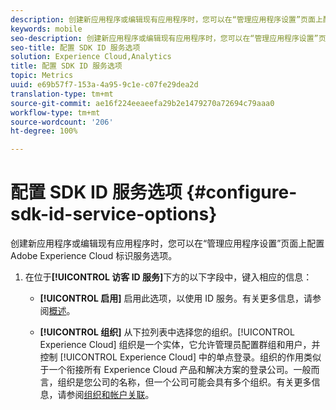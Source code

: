 ```yaml
---
description: 创建新应用程序或编辑现有应用程序时，您可以在“管理应用程序设置”页面上配置 Adobe Experience Platform 标识服务选项。
keywords: mobile
seo-description: 创建新应用程序或编辑现有应用程序时，您可以在“管理应用程序设置”页面上配置 Adobe Experience Platform 标识服务选项。
seo-title: 配置 SDK ID 服务选项
solution: Experience Cloud,Analytics
title: 配置 SDK ID 服务选项
topic: Metrics
uuid: e69b57f7-153a-4a95-9c1e-c07fe29dea2d
translation-type: tm+mt
source-git-commit: ae16f224eeaeefa29b2e1479270a72694c79aaa0
workflow-type: tm+mt
source-wordcount: '206'
ht-degree: 100%

---
```



# 配置 SDK ID 服务选项 {#configure-sdk-id-service-options}

创建新应用程序或编辑现有应用程序时，您可以在“管理应用程序设置”页面上配置 Adobe Experience Cloud 标识服务选项。

1. 在位于&#x200B;**[!UICONTROL 访客 ID 服务]**&#x200B;下方的以下字段中，键入相应的信息：

   * **[!UICONTROL 启用]**
启用此选项，以使用 ID 服务。有关更多信息，请参阅[概述](https://docs.adobe.com/content/help/zh-Hans/id-service/using/intro/overview.html)。

   * **[!UICONTROL 组织]**
从下拉列表中选择您的组织。[!UICONTROL Experience Cloud] 组织是一个实体，它允许管理员配置群组和用户，并控制 [!UICONTROL Experience Cloud] 中的单点登录。组织的作用类似于一个衔接所有 Experience Cloud 产品和解决方案的登录公司。一般而言，组织是您公司的名称，但一个公司可能会具有多个组织。有关更多信息，请参阅[组织和帐户关联](https://docs.adobe.com/content/help/zh-Hans/core-services/interface/manage-users-and-products/organizations.html)。